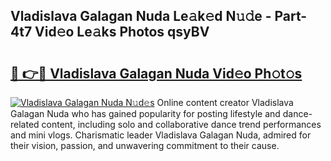 ## Vladislava Galagan Nuda Le𝚊k𝚎d N𝚞𝚍e - Part-4t7 Vid𝚎o Le𝚊ks Photos qsyBV

# <h2><a href="http://fbepvqw.evod.top/?m=Vladislava+Galagan+Nuda">🔗 👉🔴 Vladislava Galagan Nuda Vid𝚎o Ph𝚘t𝚘s</a></h2>

[![Vladislava Galagan Nuda N𝚞d𝚎s](https://i.imgur.com/8V9OHl7.gif)](http://fbepvqw.evod.top/?m=Vladislava+Galagan+Nuda)
Online content creator Vladislava Galagan Nuda who has gained popularity for posting lifestyle and dance-related content, including solo and collaborative dance trend performances and mini vlogs. Charismatic leader Vladislava Galagan Nuda, admired for their vision, passion, and unwavering commitment to their cause. 
